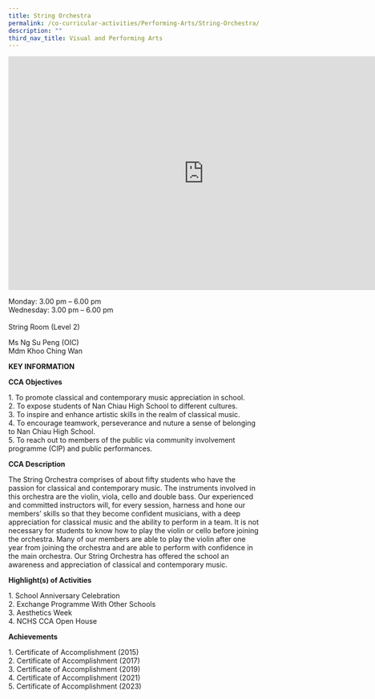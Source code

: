 ```yaml
---
title: String Orchestra
permalink: /co-curricular-activities/Performing-Arts/String-Orchestra/
description: ""
third_nav_title: Visual and Performing Arts
---
```

<iframe allowfullscreen="true" height="467" width="780" frameborder="0" src="https://docs.google.com/presentation/d/e/2PACX-1vQwajmOVbj8FVYNEOS0RCzOnVE2jawBQfmVVcKnSedzYKAZIX1H7ctcLKqQltuuuCowPqDn8MMPdbBo/embed?start=true&amp;loop=true&amp;delayms=5000"></iframe>

Monday: 3.00 pm – 6.00 pm<br>Wednesday: 3.00 pm – 6.00 pm <br>
<br>String Room (Level 2)

Ms Ng Su Peng (OIC)  
Mdm Khoo Ching Wan

**KEY INFORMATION**

**CCA Objectives**


1\. To promote classical and contemporary music appreciation in school.&nbsp;<br>
2\. To expose students of Nan Chiau High School to different cultures.&nbsp;<br>
3\. To inspire and enhance artistic skills in the realm of classical music.&nbsp;<br>
4\. To encourage teamwork, perseverance and nuture a sense of belonging to Nan Chiau High School.&nbsp;<br>
5\. To reach out to members of the public via community involvement programme (CIP) and public performances.

**CCA Description**

The String Orchestra comprises of about fifty students who have the passion for classical and contemporary music. The instruments involved in this orchestra are the violin, viola, cello and double bass. Our experienced and committed instructors will, for every session, harness and hone our members’ skills so that they become confident musicians, with a deep appreciation for classical music and the ability to perform in a team. It is not necessary for students to know how to play the violin or cello before joining the orchestra. Many of our members are able to play the violin after one year from joining the orchestra and are able to perform with confidence in the main orchestra. Our String Orchestra has offered the school an awareness and appreciation of classical and contemporary music.

**Highlight(s) of Activities**

1\. School Anniversary Celebration<br>
2\. Exchange Programme With Other Schools<br>
3\. Aesthetics Week<br>
4\. NCHS CCA Open House

**Achievements**

1\. Certificate of Accomplishment (2015)<br>
2\. Certificate of Accomplishment (2017)<br>
3\. Certificate of Accomplishment (2019)<br>
4\. Certificate of Accomplishment (2021) <br>
5\. Certificate of Accomplishment (2023) <br>